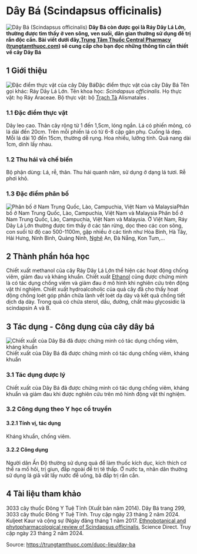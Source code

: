 # Dây Bá (Scindapsus officinalis)

![Dây Bá \(Scindapsus officinalis\)](https://trungtamthuoc.com/images/others/day-ba-2-0553.jpg)
**Dây Bá còn được gọi là Ráy Dây Lá Lớn, thường được tìm thấy ở ven sông, ven suối, dân gian thường sử dụng để trị rắn độc cắn. Bài viết dưới đây,[Trung Tâm Thuốc Central Pharmacy](https://trungtamthuoc.com/ "Trung Tâm Thuốc Central Pharmacy") ([trungtamthuoc.com](https://trungtamthuoc.com/ "trungtamthuoc.com")) sẽ cung cấp cho bạn đọc những thông tin cần thiết về cây Dây Bá**
##  1 Giới thiệu
![Đặc điểm thực vật của cây Dây Bá](https://trungtamthuoc.com/images/item/day-ba.jpg)Đặc điểm thực vật của cây Dây Bá
Tên gọi khác: Ráy Dây Lá Lớn.
Tên khoa học: _Scindapsus officinalis_.
Họ thực vật: họ Ráy Araceae.
Bộ thực vật: bộ [Trạch Tả](https://trungtamthuoc.com/hoat-chat/trach-ta "Trạch Tả") Alismatales _._
### 1.1 Đặc điểm thực vật
Dây leo cao.
Thân cây rộng từ 1 đến 1,5cm, lóng ngắn.
Lá có phiến mỏng, có lá dài đến 20cm.
Trên mỗi phiến lá có từ 6-8 cặp gân phụ.
Cuống lá dẹp.
Mỗi lá dài 10 đến 15cm, thường dễ rụng.
Hoa nhiều, lưỡng tính.
Quả nang dài 1cm, dính lấy nhau.
### 1.2 Thu hái và chế biến
Bộ phận dùng: Lá, rễ, thân.
Thu hái quanh năm, sử dụng ở dạng lá tươi. Rễ phơi khô.
### 1.3 Đặc điểm phân bố
![Phân bố ở Nam Trung Quốc, Lào, Campuchia, Việt Nam và Malaysia](https://trungtamthuoc.com/images/item/day-ba-0.jpg)Phân bố ở Nam Trung Quốc, Lào, Campuchia, Việt Nam và Malaysia
Phân bố ở Nam Trung Quốc, Lào, Campuchia, Việt Nam và Malaysia.
Ở Việt Nam, Ráy Dây Lá Lớn thường được tìm thấy ở các tán rừng, dọc theo các con sông, con suối từ độ cao 500-1100m, gặp nhiều ở các tỉnh như Hòa Bình, Hà Tây, Hải Hưng, Ninh Bình, Quảng Ninh, [Nghệ](https://trungtamthuoc.com/hoat-chat/nghe "Nghệ") An, Đà Nẵng, Kon Tum,...
##  2 Thành phần hóa học
Chiết xuất methanol của cây Ráy Dây Lá Lớn thể hiện các hoạt động chống viêm, giảm đau và kháng khuẩn.
Chiết xuất [Ethanol](https://trungtamthuoc.com/hoat-chat/ethanol "Ethanol") cũng được chứng minh là có tác dụng chống viêm và giảm đau ở mô hình khi nghiên cứu trên động vật thí nghiệm.
Chiết xuất hydroalcoholic của quả cây đã cho thấy hoạt động chống loét góp phần chữa lành vết loét dạ dày và kết quả chống tiết dịch dạ dày.
Trong quả có chứa sterol, dầu, đường, chất màu glycosidic là scindapsin A và B.
##  3 Tác dụng - Công dụng của cây dây bá
![Chiết xuất của Dây Bá đã được chứng minh có tác dụng chống viêm, kháng khuẩn](https://trungtamthuoc.com/images/item/day-ba-1.jpg)Chiết xuất của Dây Bá đã được chứng minh có tác dụng chống viêm, kháng khuẩn
### 3.1 Tác dụng dược lý
Chiết xuất của Dây Bá đã được chứng minh có tác dụng chống viêm, kháng khuẩn và giảm đau khi được nghiên cứu trên mô hình động vật thí nghiệm.
### 3.2 Công dụng theo Y học cổ truyền
#### 3.2.1 Tính vị, tác dụng
Kháng khuẩn, chống viêm.
#### 3.2.2 Công dụng
Người dân Ấn Độ thường sử dụng quả để làm thuốc kích dục, kích thích cơ thể ra mồ hôi, trị giun, đắp ngoài để trị tê thấp.
Ở nước ta, nhân dân thường sử dụng lá giã vắt lấy nước để uống, bã đắp trị rắn cắn.
##  4 Tài liệu tham khảo
3033 cây thuốc Đông Y Tuệ Tĩnh (Xuất bản năm 2014). Dây Bá trang 299, 3033 cây thuốc Đông Y Tuệ Tĩnh. Truy cập ngày 23 tháng 2 năm 2024.
Kuljeet Kaur và cộng sự (Ngày đăng tháng 1 năm 2017. [Ethnobotanical and phytopharmacological review of Scindapsus officinalis](https://www.sciencedirect.com/science/article/pii/S2221169116310759), Science Direct. Truy cập ngày 23 tháng 2 năm 2024.


Source: https://trungtamthuoc.com/duoc-lieu/day-ba
